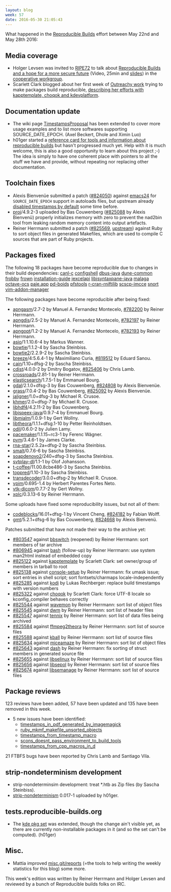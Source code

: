 ```yaml
---
layout: blog
week: 57
date: 2016-05-30 21:05:43
---
```


What happened in the [Reproducible
Builds](https://wiki.debian.org/ReproducibleBuilds) effort between May 22nd and May 28th 2016:

Media coverage
--------------

 * Holger Levsen was invited to [RIPE72](https://ripe72.ripe.net) to talk about [Reproducible Builds and a hope for a more secure future](https://ripe72.ripe.net/archive/video/Holger_Levsen-Reproducible_Builds_for_Debian%2C_and_a_Hope_for_a_More_Secure_Future-20160526-095438.mp4) (Video, 25min and [slides](https://ripe72.ripe.net/presentations/158-2016-05-24-ripe72.pdf)) in the [cooperative workgroup](https://ripe72.ripe.net/programme/meeting-plan/coop-wg/).
 * Scarlett Clark blogged about her first week of [Outreachy work](https://www.gnome.org/outreachy/) trying to make packages build reproducible, [describing her efforts with kapptemplate, choqok and kdevplatform](http://scarlettgatelyclark.com/2016/debian-outreachy-debian-reproducible-builds-week-1-progress-report/).

Documentation update
--------------------

 * The wiki page [TimestampsProposal](https://wiki.debian.org/ReproducibleBuilds/TimestampsProposal) has been extended to cover more usage examples and to list more softwares supporting SOURCE_DATE_EPOCH. (Axel Beckert, Dhole and Ximin Luo)
 * h01ger started a [reference card for tools and information about reproducible builds](https://anonscm.debian.org/git/reproducible/reference-card.git) but hasn't progressed much yet. Help with it is much welcome, this is also a good opportunity to learn about this project ;-) The idea is simply to have one coherent place with pointers to all the stuff we have and provide, without repeating nor replacing other documentation.

Toolchain fixes
---------------

 * Alexis Bienvenüe submitted a patch (<a href="https://bugs.debian.org/824050">#824050</a>) against <a href="https://tracker.debian.org/pkg/emacs24">emacs24</a> for `SOURCE_DATE_EPOCH` support in autoloads files, but upstream already [disabled timestamps by default](http://git.savannah.gnu.org/cgit/emacs.git/tree/etc/NEWS#n406) some time before.
 * <a href="https://tracker.debian.org/pkg/proj">proj</a>/4.9.2-3 uploaded by Bas Couwenberg (<a href="https://bugs.debian.org/825088">#825088</a> by Alexis Bienvenü) properly initializes memory with zero to prevent the nad2bin tool from leaking random memory content into output artefacts.
 * Reiner Herrmann submitted a patch (<a href="https://bugs.debian.org/825569">#825569</a>, [upstream](https://github.com/ruby/ruby/pull/1367)) against Ruby to sort object files in generated Makefiles, which are used to compile C sources that are part of Ruby projects.

Packages fixed
--------------

The following 18 packages have become reproducible due to changes in their
build dependencies:
<a href="https://tracker.debian.org/pkg/canl-c">canl-c</a>
<a href="https://tracker.debian.org/pkg/configshell">configshell</a>
<a href="https://tracker.debian.org/pkg/dbus-java">dbus-java</a>
<a href="https://tracker.debian.org/pkg/dune-common">dune-common</a>
<a href="https://tracker.debian.org/pkg/frobby">frobby</a>
<a href="https://tracker.debian.org/pkg/frown">frown</a>
<a href="https://tracker.debian.org/pkg/installation-guide">installation-guide</a>
<a href="https://tracker.debian.org/pkg/jexcelapi">jexcelapi</a>
<a href="https://tracker.debian.org/pkg/libjsyntaxpane-java">libjsyntaxpane-java</a>
<a href="https://tracker.debian.org/pkg/malaga">malaga</a>
<a href="https://tracker.debian.org/pkg/octave-ocs">octave-ocs</a>
<a href="https://tracker.debian.org/pkg/paje.app">paje.app</a>
<a href="https://tracker.debian.org/pkg/pd-boids">pd-boids</a>
<a href="https://tracker.debian.org/pkg/pfstools">pfstools</a>
<a href="https://tracker.debian.org/pkg/r-cran-rniftilib">r-cran-rniftilib</a>
<a href="https://tracker.debian.org/pkg/scscp-imcce">scscp-imcce</a>
<a href="https://tracker.debian.org/pkg/snort">snort</a>
<a href="https://tracker.debian.org/pkg/vim-addon-manager">vim-addon-manager</a>

The following packages have become reproducible after being fixed:

 * <a href="https://tracker.debian.org/pkg/apngasm">apngasm</a>/2.7-2 by Manuel A. Fernandez Montecelo, <a href="https://bugs.debian.org/782200">#782200</a> by Reiner Herrmann.
 * <a href="https://tracker.debian.org/pkg/apngdis">apngdis</a>/2.5-2 by Manuel A. Fernandez Montecelo, <a href="https://bugs.debian.org/782197">#782197</a> by Reiner Herrmann.
 * <a href="https://tracker.debian.org/pkg/apngopt">apngopt</a>/1.2-2 by Manuel A. Fernandez Montecelo, <a href="https://bugs.debian.org/782193">#782193</a> by Reiner Herrmann.
 * <a href="https://tracker.debian.org/pkg/asio">asio</a>/1:1.10.6-4 by Markus Wanner.
 * <a href="https://tracker.debian.org/pkg/bowtie">bowtie</a>/1.1.2-4 by Sascha Steinbiss.
 * <a href="https://tracker.debian.org/pkg/bowtie2">bowtie2</a>/2.2.9-2 by Sascha Steinbiss.
 * <a href="https://tracker.debian.org/pkg/breeze">breeze</a>/4:5.6.4-1 by Maximiliano Curia, <a href="https://bugs.debian.org/819512">#819512</a> by Eduard Sanou.
 * <a href="https://tracker.debian.org/pkg/cain">cain</a>/1.10+dfsg-2 by Sascha Steinbiss.
 * <a href="https://tracker.debian.org/pkg/cdist">cdist</a>/4.0.0-2 by Dmitry Bogatov, <a href="https://bugs.debian.org/825406">#825406</a> by Chris Lamb.
 * <a href="https://tracker.debian.org/pkg/crossroads">crossroads</a>/2.81-1 by Reiner Herrmann.
 * <a href="https://tracker.debian.org/pkg/elasticsearch">elasticsearch</a>/1.7.5-1 by Emmanuel Bourg.
 * <a href="https://tracker.debian.org/pkg/gdal">gdal</a>/2.1.0+dfsg-3 by Bas Couwenberg, <a href="https://bugs.debian.org/824808">#824808</a> by Alexis Bienvenüe.
 * <a href="https://tracker.debian.org/pkg/grass">grass</a>/7.0.4-2 by Bas Couwenberg, <a href="https://bugs.debian.org/825092">#825092</a> by Alexis Bienvenüe.
 * <a href="https://tracker.debian.org/pkg/jaligner">jaligner</a>/1.0+dfsg-3 by Michael R. Crusoe.
 * <a href="https://tracker.debian.org/pkg/khmer">khmer</a>/2.0+dfsg-7 by Michael R. Crusoe.
 * <a href="https://tracker.debian.org/pkg/libhdf4">libhdf4</a>/4.2.11-2 by Bas Couwenberg.
 * <a href="https://tracker.debian.org/pkg/libjspeex-java">libjspeex-java</a>/0.9.7-4 by Emmanuel Bourg.
 * <a href="https://tracker.debian.org/pkg/libmialm">libmialm</a>/1.0.9-1 by Gert Wollny.
 * <a href="https://tracker.debian.org/pkg/libtheora">libtheora</a>/1.1.1+dfsg.1-10 by Petter Reinholdtsen.
 * <a href="https://tracker.debian.org/pkg/odil">odil</a>/0.6.0-2 by Julien Lamy.
 * <a href="https://tracker.debian.org/pkg/pacemaker">pacemaker</a>/1.1.15~rc3-1 by Ferenc Wágner.
 * <a href="https://tracker.debian.org/pkg/pvm">pvm</a>/3.4.6-1 by James Clarke.
 * <a href="https://tracker.debian.org/pkg/rna-star">rna-star</a>/2.5.2a+dfsg-2 by Sascha Steinbiss.
 * <a href="https://tracker.debian.org/pkg/smalt">smalt</a>/0.7.6-6 by Sascha Steinbiss.
 * <a href="https://tracker.debian.org/pkg/soapdenovo2">soapdenovo2</a>/240+dfsg-3 by Sascha Steinbiss.
 * <a href="https://tracker.debian.org/pkg/svtplay-dl">svtplay-dl</a>/1.1-1 by Olof Johansson.
 * <a href="https://tracker.debian.org/pkg/t-coffee">t-coffee</a>/11.00.8cbe486-3 by Sascha Steinbiss.
 * <a href="https://tracker.debian.org/pkg/toppred">toppred</a>/1.10-3 by Sascha Steinbiss.
 * <a href="https://tracker.debian.org/pkg/transdecoder">transdecoder</a>/3.0.0+dfsg-2 by Michael R. Crusoe.
 * <a href="https://tracker.debian.org/pkg/vpim">vpim</a>/0.695-1.4 by Herbert Parentes Fortes Neto.
 * <a href="https://tracker.debian.org/pkg/vtk-dicom">vtk-dicom</a>/0.7.7-2 by Gert Wollny.
 * <a href="https://tracker.debian.org/pkg/xplc">xplc</a>/0.3.13-6 by Reiner Herrmann.

Some uploads have fixed some reproducibility issues, but not all of them:

 * <a href="https://tracker.debian.org/pkg/codeblocks">codeblocks</a>/16.01+dfsg-1 by Vincent Cheng, <a href="https://bugs.debian.org/824182">#824182</a> by Fabian Wolff.
 * <a href="https://tracker.debian.org/pkg/gmt">gmt</a>/5.2.1+dfsg-6 by Bas Couwenberg, <a href="https://bugs.debian.org/824668">#824668</a> by Alexis Bienvenü.

Patches submitted that have not made their way to the archive yet:

 * <a href="https://bugs.debian.org/803547">#803547</a> against <a href="https://tracker.debian.org/pkg/bbswitch">bbswitch</a> (reopened) by Reiner Herrmann: sort members of tar archive
 * <a href="https://bugs.debian.org/806945">#806945</a> against <a href="https://tracker.debian.org/pkg/bash">bash</a> (follow-up) by Reiner Herrmann: use system man2html instead of embedded copy
 * <a href="https://bugs.debian.org/825122">#825122</a> against <a href="https://tracker.debian.org/pkg/kapptemplate">kapptemplate</a> by Scarlett Clark: set owner/group of members in tarball to root
 * <a href="https://bugs.debian.org/825138">#825138</a> against <a href="https://tracker.debian.org/pkg/console-setup">console-setup</a> by Reiner Herrmann: fix umask issue; sort entries in shell script; sort fontsets/charmaps locale-independently
 * <a href="https://bugs.debian.org/825285">#825285</a> against <a href="https://tracker.debian.org/pkg/kodi">kodi</a> by Lukas Rechberger: replace build timestamps with version numbers
 * <a href="https://bugs.debian.org/825322">#825322</a> against <a href="https://tracker.debian.org/pkg/choqok">choqok</a> by Scarlett Clark: force UTF-8 locale so kconfig_compiler behaves correctly
 * <a href="https://bugs.debian.org/825544">#825544</a> against <a href="https://tracker.debian.org/pkg/wavemon">wavemon</a> by Reiner Herrmann: sort list of object files
 * <a href="https://bugs.debian.org/825545">#825545</a> against <a href="https://tracker.debian.org/pkg/dwm">dwm</a> by Reiner Herrmann: sort list of header files
 * <a href="https://bugs.debian.org/825547">#825547</a> against <a href="https://tracker.debian.org/pkg/tennix">tennix</a> by Reiner Herrmann: sort list of data files being archived
 * <a href="https://bugs.debian.org/825584">#825584</a> against <a href="https://tracker.debian.org/pkg/ffmpeg2theora">ffmpeg2theora</a> by Reiner Herrmann: sort list of source files
 * <a href="https://bugs.debian.org/825588">#825588</a> against <a href="https://tracker.debian.org/pkg/kball">kball</a> by Reiner Herrmann: sort list of source files
 * <a href="https://bugs.debian.org/825634">#825634</a> against <a href="https://tracker.debian.org/pkg/miceamaze">miceamaze</a> by Reiner Herrmann: sort list of object files
 * <a href="https://bugs.debian.org/825643">#825643</a> against <a href="https://tracker.debian.org/pkg/dash">dash</a> by Reiner Herrmann: fix sorting of struct members in generated source file
 * <a href="https://bugs.debian.org/825655">#825655</a> against <a href="https://tracker.debian.org/pkg/libselinux">libselinux</a> by Reiner Herrmann: sort list of source files
 * <a href="https://bugs.debian.org/825656">#825656</a> against <a href="https://tracker.debian.org/pkg/libsepol">libsepol</a> by Reiner Herrmann: sort list of source files
 * <a href="https://bugs.debian.org/825674">#825674</a> against <a href="https://tracker.debian.org/pkg/libsemanage">libsemanage</a> by Reiner Herrmann: sort list of source files

Package reviews
---------------

123 reviews have been added, 57 have been updated and 135 have been removed in this week.

 * 5 new issues have been identified:
   * <a href="https://tests.reproducible-builds.org/issues/unstable/timestamps_in_pdf_generated_by_imagemagick_issue.html">timestamps_in_pdf_generated_by_imagemagick</a>
   * <a href="https://tests.reproducible-builds.org/issues/unstable/ruby_mkmf_makefile_unsorted_objects_issue.html">ruby_mkmf_makefile_unsorted_objects</a>
   * <a href="https://tests.reproducible-builds.org/issues/unstable/timestamps_from_timestamp_macro_issue.html">timestamps_from_timestamp_macro</a>
   * <a href="https://tests.reproducible-builds.org/issues/unstable/scons_doesnt_pass_environment_to_build_tools_issue.html">scons_doesnt_pass_environment_to_build_tools</a>
   * <a href="https://tests.reproducible-builds.org/issues/unstable/timestamps_from_cpp_macros_in_d_issue.html">timestamps_from_cpp_macros_in_d</a>

21 FTBFS bugs have been reported by Chris Lamb and Santiago Vila.

strip-nondeterminism development
--------------------------------

 * strip-nondeterminsim development: treat *.htb as Zip files (by Sascha Steinbiss).
 * <a href="https://tracker.debian.org/pkg/strip-nondeterminism">strip-nondeterminism</a> 0.017-1 uploaded by h01ger.

tests.reproducible-builds.org
-----------------------

 * The [kde pkg set](https://tests.reproducible-builds.org/unstable/amd64/pkg_set_kde.html) was extended, though the change ain't visible yet, as there are currently non-installable packages in it (and so the set can't be computed). (h01ger)

Misc.
-----

 * Mattia improved [misc.git/reports](https://anonscm.debian.org/cgit/reproducible/misc.git/tree/reports) (=the tools to help writing the weekly statistics for this blog) some more.


This week's edition was written by Reiner Herrmann and Holger Levsen and reviewed by a bunch of Reproducible builds folks on IRC.
